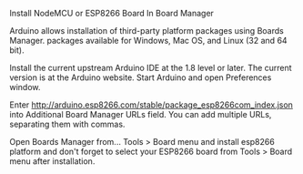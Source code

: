 Install NodeMCU or ESP8266 Board In Board Manager

Arduino allows installation of third-party platform packages using Boards Manager.
packages available for Windows, Mac OS, and Linux (32 and 64 bit).

Install the current upstream Arduino IDE at the 1.8 level or later. The current version is at the Arduino website.
Start Arduino and open Preferences window.

Enter http://arduino.esp8266.com/stable/package_esp8266com_index.json into Additional Board Manager URLs field.
You can add multiple URLs, separating them with commas.

Open Boards Manager from... 
Tools > Board menu and install esp8266 platform and don't forget to select your ESP8266 board from Tools > Board menu after installation.

